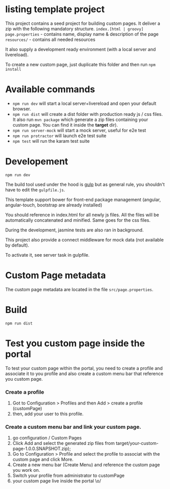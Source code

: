 listing template project
========================

This project contains a seed project for building custom pages.
It deliver a zip with the following mandatory structure.
  ```index.[html | groovy]```
  ```page.properties``` - contains name, display name & description of the page 
  ```resources/``` - contains all needed resources

It also supply a development ready environment (with a local server and livereload).

To create a new custom page, just duplicate this folder and then run
```npm install```
  
# Available commands

- ``npm run dev`` will start a local server+livereload  and open your default browser.
- ``npm run dist`` will create a dist folder with production ready js / css files. It also run ``mvn package`` which generate a zip files containing your custom page. You can find it inside the __target__ dir).
- ``npm run server-mock`` will start a mock server, useful for e2e test
- ``npm run protractor`` will launch e2e test suite 
- ``npm test`` will run the karam test suite

# Developement
```shell
npm run dev
```

The build tool used under the hood is [gulp](http://gulpjs.com) but as general rule, you shouldn't have to edit the ``gulpfile.js``.

This template support bower for front-end package management (angular, angular-touch, bootstrap are already installed)

You should reference in index.html for all newly js files. All the files will be automatically concatenated and minified. Same goes for the css files.

During the development, jasmine tests are also ran in background.

This project also provide a connect middleware for mock data (not available by default).

To activate it, see server task in gulpfile.


# Custom Page metadata

The custom page metadata are located in the file ``src/page.properties``.

# Build
```shell
npm run dist
```

# Test you custom page inside the portal

To test your custom page within the portal, you need to create a profile and associate it to you profile and also create a custom menu bar that reference you custom page.

### Create a profile

1. Got to Configuration > Profiles and then Add > create a profile (customPage)
2. then, add your user to this profile.

### Create a custom menu bar and link your custom page.

1. go configuration / Custom Pages
2. Click Add and select the generated zip files from target/your-custom-page-1.0.0.SNAPSHOT.zip);
3. Go to Configuration > Profile and select the profile to associat with the custom page and click More.
4. Create a new menu bar (Create Menu) and reference the custom page you work on.
5. Switch your profile from administrator to customPage
6. your custom  page live inside the portal \o/

